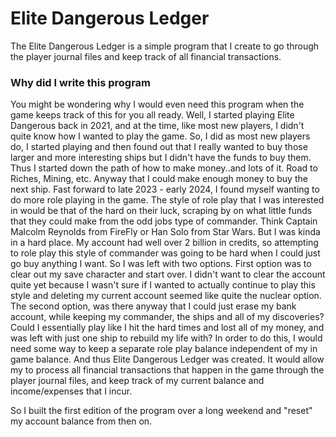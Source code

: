# Elite Dangerous Ledger #

The Elite Dangerous Ledger is a simple program that I create to go through the player journal files and keep track of all financial transactions. 

### Why did I write this program ###

You might be wondering why I would even need this program when the game keeps track of this for you all ready.  Well, I started playing Elite Dangerous back in 2021, and at the time, like most new players, I didn't quite know how I wanted to play the game. So, I did as most new players do, I started playing and then found out that I really wanted to buy those larger and more interesting ships but I didn't have the funds to buy them. Thus I started down the path of how to make money..and lots of it. Road to Riches, Mining, etc.  Anyway that I could make enough money to buy the next ship.  Fast forward to late 2023 - early 2024, I found myself wanting to do more role playing in the game. The style of role play that I was interested in would be that of the hard on their luck, scraping by on what little funds that they could make from the odd jobs type of commander. Think Captain Malcolm Reynolds from FireFly or Han Solo from Star Wars.  But I was kinda in a hard place.  My account had well over 2 billion in credits, so attempting to role play this style of commander was going to be hard when I could just go buy anything I want. So I was left with two options. First option was to clear out my save character and start over. I didn't want to clear the account quite yet because I wasn't sure if I wanted to actually continue to play this style and deleting my current account seemed like quite the nuclear option. The second option, was there anyway that I could just erase my bank account, while keeping my commander, the ships and all of my discoveries? Could I essentially play like I hit the hard times and lost all of my money, and was left with just one ship to rebuild my life with? In order to do this, I would need some way to keep a separate role play balance independent of my in game balance. And thus Elite Dangerous Ledger was created.  It would allow my to process all financial transactions that happen in the game through the player journal files, and keep track of my current balance and income/expenses that I incur. 

So I built the first edition of the program over a long weekend and "reset" my account balance from then on.
